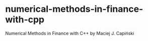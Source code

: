 # numerical-methods-in-finance-with-cpp
Numerical Methods in Finance with C++ by Maciej J. Capiński
